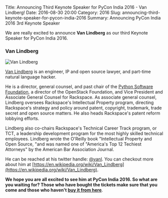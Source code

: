 Title: Announcing Third Keynote Speaker for PyCon India 2016 - Van Lindberg!
Date: 2016-08-30 20:00
Category: 2016
Slug: announcing-third-keynote-speaker-for-pycon-india-2016
Summary: Announcing PyCon India 2016 3rd Keynote Speaker

We are really excited to announce **Van Lindberg** as our third Keynote Speaker for PyCon India 2016.

### Van Lindberg

![Van Lindberg]({static}/images/2016-van.jpg)

[Van Lindberg](https://twitter.com/vanl) is an engineer, IP and open source lawyer, and part-time natural language hacker. 



He is a director, general counsel, and past chair of the [Python Software Foundation](https://www.python.org/psf/), a director of the OpenStack Foundation, and Vice President and Associate General Counsel for Rackspace. As associate general counsel, Lindberg oversees Rackspace's Intellectual Property program, directing Rackspace's strategy and policy around patent, copyright, trademark, trade secret and open source matters. He also heads Rackspace's patent reform lobbying efforts.
 
Lindberg also co-chairs Rackspace's Technical Career Track program, or TCT, a leadership development program for the most highly skilled technical employees. Lindberg wrote the O'Reilly book "Intellectual Property and Open Source, "and was named one of "America's Top 12 Techiest Attorneys" by the American Bar Association Journal.

He can be reached at his twitter handle: [@vanl](https://twitter.com/vanl). You can checkout more about him at [https://en.wikipedia.org/wiki/Van_Lindberg](https://en.wikipedia.org/wiki/Van_Lindberg).

**We hope you are all excited to see him at PyCon India 2016. So what are you
waiting for? Those who have bought the tickets make sure that you come and those who haven't [buy it from here](https://in.explara.com/e/pycon-india-2016)**.
